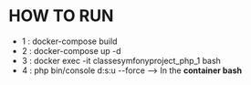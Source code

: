 HOW TO RUN
========================

 * 1 : docker-compose build
 * 2 : docker-compose up -d
 * 3 : docker exec -it classesymfonyproject_php_1 bash
 * 4 : php bin/console d:s:u --force   -->  In the **container bash**
